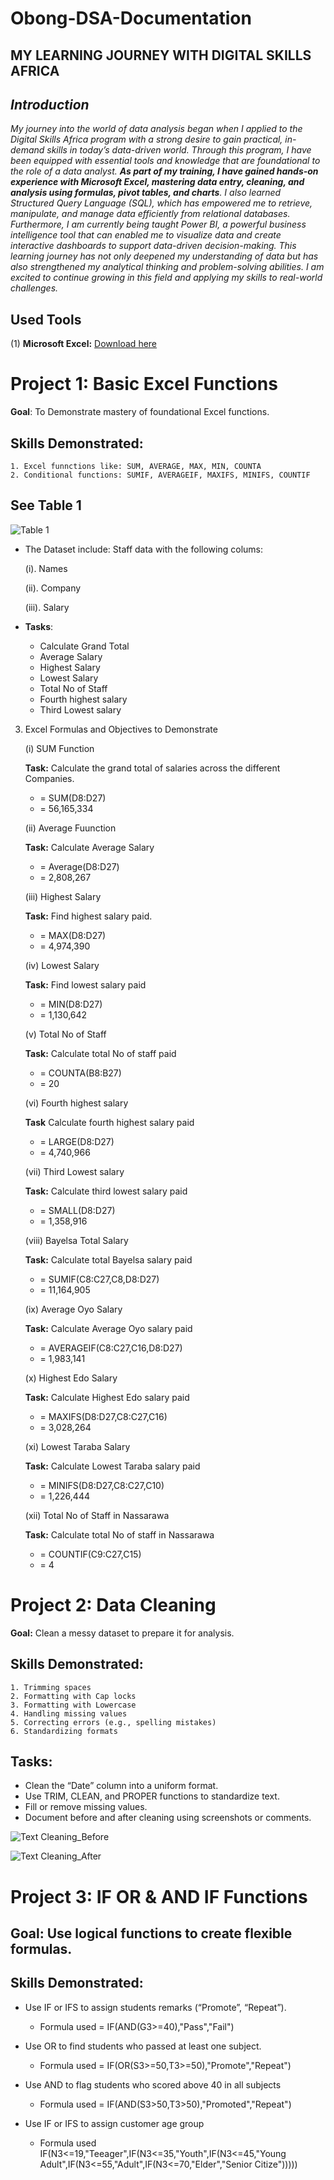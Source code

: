 # Obong-DSA-Documentation

## MY LEARNING JOURNEY WITH DIGITAL SKILLS AFRICA 

## *Introduction*  

*My journey into the world of data analysis began when I applied to the Digital Skills Africa program with a strong desire to gain practical, in-demand skills in today’s data-driven world. Through this program, I have been equipped with essential tools and knowledge that are foundational to the role of a data analyst.
__As part of my training, I have gained hands-on experience with Microsoft Excel, mastering data entry, cleaning, and analysis using formulas, pivot tables, and charts__. I also learned Structured Query Language (SQL), which has empowered me to retrieve, manipulate, and manage data efficiently from relational databases. Furthermore, I am currently being taught Power BI, a powerful business intelligence tool that can enabled me to visualize data and create interactive dashboards to support data-driven decision-making.
This learning journey has not only deepened my understanding of data but has also strengthened my analytical thinking and problem-solving abilities. I am excited to continue growing in this field and applying my skills to real-world challenges.*

## Used Tools

(1) **Microsoft Excel:** [Download here](https://www.microsoft.com)

# Project 1: Basic Excel Functions

**Goal**: To Demonstrate mastery of foundational Excel functions.

## Skills Demonstrated:
    1. Excel funnctions like: SUM, AVERAGE, MAX, MIN, COUNTA
    2. Conditional functions: SUMIF, AVERAGEIF, MAXIFS, MINIFS, COUNTIF

## See Table 1




![Table 1](https://github.com/user-attachments/assets/c889bca2-4795-4502-b0eb-04b9ccdf2e05)

  
- The Dataset include: Staff data with the following colums:

    (i). Names

    (ii). Company

    (iii). Salary
	
 - **Tasks**:
   
   - Calculate Grand Total
   - Average Salary
   - Highest Salary
   - Lowest Salary
   - Total No of Staff
   - Fourth highest salary
   - Third Lowest salary

  3. Excel Formulas and Objectives to Demonstrate

      (i) SUM Function

     **Task:** Calculate the grand total of salaries across the different Companies.
       - = SUM(D8:D27)
       - = 56,165,334
     
     (ii) Average Fuunction

     **Task:** Calculate Average Salary
       - = Average(D8:D27)
       - = 2,808,267

     (iii) Highest Salary
     
     **Task:** Find highest salary paid.
        - = MAX(D8:D27)
        - = 4,974,390
   
     (iv) Lowest Salary
    
       **Task:** Find lowest salary paid
       - = MIN(D8:D27)
       - = 1,130,642

     (v) Total No of Staff

     **Task:** Calculate total No of staff paid
     - = COUNTA(B8:B27)
     - = 20
      
     (vi) Fourth highest salary
    
     __Task__ Calculate fourth highest salary paid
     - = LARGE(D8:D27)
     - = 4,740,966
      
     (vii) Third Lowest salary 
    
     **Task:** Calculate third lowest salary paid
       - = SMALL(D8:D27)
       - = 1,358,916

     (viii) Bayelsa Total Salary
    
     **Task:** Calculate total Bayelsa salary paid
      - = SUMIF(C8:C27,C8,D8:D27)
      - = 11,164,905

      (ix) Average Oyo Salary

     **Task:** Calculate Average Oyo salary paid
      - = AVERAGEIF(C8:C27,C16,D8:D27)
      - = 1,983,141

       (x) Highest Edo Salary
     
     **Task:** Calculate Highest Edo salary paid
      - = MAXIFS(D8:D27,C8:C27,C16)
      - = 3,028,264
      
       (xi) Lowest Taraba Salary
    
     **Task:** Calculate Lowest Taraba salary paid
      - = MINIFS(D8:D27,C8:C27,C10)
      - = 1,226,444
      
       (xii) Total No of Staff in Nassarawa

      **Task:** Calculate total No of staff in Nassarawa
       - = COUNTIF(C9:C27,C15)
       - = 4

# Project 2: Data Cleaning

**Goal:** Clean a messy dataset to prepare it for analysis.

## Skills Demonstrated:
    1. Trimming spaces
    2. Formatting with Cap locks
    3. Formatting with Lowercase
    4. Handling missing values
    5. Correcting errors (e.g., spelling mistakes)
    6. Standardizing formats

## Tasks:
- Clean the “Date” column into a uniform format.
- Use TRIM, CLEAN, and PROPER functions to standardize text.
- Fill or remove missing values.
- Document before and after cleaning using screenshots or comments.






![Text Cleaning_Before](https://github.com/user-attachments/assets/a9c2911c-af80-48e4-a0b9-1ac1084af6ff)







![Text Cleaning_After](https://github.com/user-attachments/assets/7e5f5e7d-3e1d-434c-8e34-69b1a2bfd513)










# Project 3: IF OR & AND IF Functions

## Goal: Use logical functions to create flexible formulas.

## Skills Demonstrated:
  - Use IF or IFS to assign students remarks (“Promote”, “Repeat”).
    
     - Formula used = IF(AND(G3>=40),"Pass","Fail")
    
  - Use OR to find students who passed at least one subject.
       
     - Formula used = IF(OR(S3>=50,T3>=50),"Promote","Repeat")
           
  - Use AND to flag students who scored above 40 in all subjects
       
     - Formula used = IF(AND(S3>50,T3>50),"Promoted","Repeat")
    
  - Use IF or IFS to assign customer age group
       
     - Formula used IF(N3<=19,"Teeager",IF(N3<=35,"Youth",IF(N3<=45,"Young Adult",IF(N3<=55,"Adult",IF(N3<=70,"Elder","Senior Citize")))))


  
